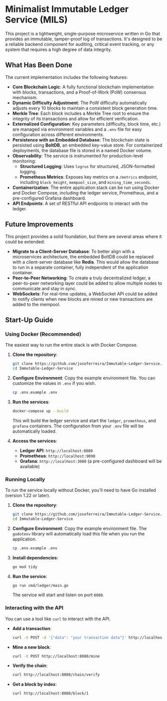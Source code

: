 # Minimalist Immutable Ledger Service (MILS)

This project is a lightweight, single-purpose microservice written in Go that provides an immutable, tamper-proof log of transactions. It's designed to be a reliable backend component for auditing, critical event tracking, or any system that requires a high degree of data integrity.

## What Has Been Done

The current implementation includes the following features:

*   **Core Blockchain Logic**: A fully functional blockchain implementation with blocks, transactions, and a Proof-of-Work (PoW) consensus mechanism.
*   **Dynamic Difficulty Adjustment**: The PoW difficulty automatically adjusts every 10 blocks to maintain a consistent block generation time.
*   **Merkle Tree**: Each block includes a Merkle Tree root to ensure the integrity of its transactions and allow for efficient verification.
*   **Externalized Configuration**: Key parameters (difficulty, block time, etc.) are managed via environment variables and a `.env` file for easy configuration across different environments.
*   **Persistence with an Embedded Database**: The blockchain state is persisted using **BoltDB**, an embedded key-value store. For containerized deployments, the database file is stored in a named Docker volume.
*   **Observability**: The service is instrumented for production-level monitoring:
    *   **Structured Logging**: Uses `logrus` for structured, JSON-formatted logging.
    *   **Prometheus Metrics**: Exposes key metrics on a `/metrics` endpoint, including `block_height`, `mempool_size`, and `mining_time_seconds`.
*   **Containerization**: The entire application stack can be run using Docker and Docker Compose, including the ledger service, Prometheus, and a pre-configured Grafana dashboard.
*   **API Endpoints**: A set of RESTful API endpoints to interact with the ledger.

## Future Improvements

This project provides a solid foundation, but there are several areas where it could be extended:

*   **Migrate to a Client-Server Database**: To better align with a microservices architecture, the embedded BoltDB could be replaced with a client-server database like **Redis**. This would allow the database to run in a separate container, fully independent of the application container.
*   **Peer-to-Peer Networking**: To create a truly decentralized ledger, a peer-to-peer networking layer could be added to allow multiple nodes to communicate and stay in sync.
*   **WebSockets**: For real-time updates, a WebSocket API could be added to notify clients when new blocks are mined or new transactions are added to the mempool.

## Start-Up Guide

### Using Docker (Recommended)

The easiest way to run the entire stack is with Docker Compose.

1.  **Clone the repository**:

    ```bash
    git clone https://github.com/joseferreira/Immutable-Ledger-Service.git
    cd Immutable-Ledger-Service
    ```

2.  **Configure Environment**: Copy the example environment file. You can customize the values in `.env` if you wish.

    ```bash
    cp .env.example .env
    ```

3.  **Run the services**:

    ```bash
    docker-compose up --build
    ```

    This will build the ledger service and start the `ledger`, `prometheus`, and `grafana` containers. The configuration from your `.env` file will be automatically loaded.

4.  **Access the services**:

    *   **Ledger API**: `http://localhost:8080`
    *   **Prometheus**: `http://localhost:9090`
    *   **Grafana**: `http://localhost:3000` (a pre-configured dashboard will be available)

### Running Locally

To run the service locally without Docker, you'll need to have Go installed (version 1.22 or later).

1.  **Clone the repository**:

    ```bash
    git clone https://github.com/joseferreira/Immutable-Ledger-Service.git
    cd Immutable-Ledger-Service
    ```

2.  **Configure Environment**: Copy the example environment file. The `godotenv` library will automatically load this file when you run the application.

    ```bash
    cp .env.example .env
    ```

3.  **Install dependencies**:

    ```bash
    go mod tidy
    ```

4.  **Run the service**:

    ```bash
    go run cmd/ledger/main.go
    ```

    The service will start and listen on port `8080`.

### Interacting with the API

You can use a tool like `curl` to interact with the API.

*   **Add a transaction**:

    ```bash
    curl -X POST -d '{"data": "your transaction data"}' http://localhost:8080/transaction
    ```

*   **Mine a new block**:

    ```bash
    curl -X POST http://localhost:8080/mine
    ```

*   **Verify the chain**:

    ```bash
    curl http://localhost:8080/chain/verify
    ```

*   **Get a block by index**:

    ```bash
    curl http://localhost:8080/block/1
    ```
